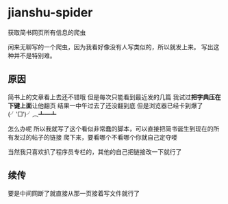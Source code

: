 # jianshu-spider
获取简书网页所有信息的爬虫

闲来无聊写的一个爬虫，因为我看好像没有人写类似的，所以就发上来。
写出这种并不是特别难。

## 原因
简书上的文章看上去还不错哦
但是每次只能看到最近发的几篇
我试过**把字典压在下键上面**让他翻页
结果一中午过去了还没翻到底
但是浏览器已经卡到爆了(╯‵□′)╯︵┻━┻

怎么办呢
所以我就写了这个看似非常蠢的脚本，可以直接把简书诞生到现在的所有发过的帖子的链接
爬下来，要看哪个不看哪个你就自己定夺喽

当然我只喜欢扒了程序员专栏的，其他的自己把链接改一下就行了

## 续传
要是中间网断了就直接从那一页接着写文件就行了
